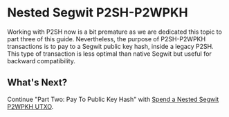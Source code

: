 # Nested Segwit P2SH-P2WPKH

Working with P2SH now is a bit premature as we are dedicated this topic to part three of this guide. Nevertheless, the purpose of P2SH-P2WPKH transactions is to pay to a Segwit public key hash, inside a legacy P2SH. This type of transaction is less optimal than native Segwit but useful for backward compatibility.

## What's Next?

Continue "Part Two: Pay To Public Key Hash" with [Spend a Nested Segwit P2WPKH UTXO](p2sh_p2wpkh_spend_1_1.md).

